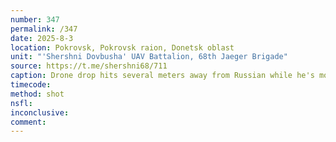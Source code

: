 ```yaml
---
number: 347
permalink: /347
date: 2025-8-3
location: Pokrovsk, Pokrovsk raion, Donetsk oblast
unit: "'Shershni Dovbusha' UAV Battalion, 68th Jaeger Brigade"
source: https://t.me/shershni68/711
caption: Drone drop hits several meters away from Russian while he's moving among trees, he falls on the ground, apparently injured. Later is seen pointing his AK under his chin and pulling the trigger, it fires several rounds
timecode: 
method: shot
nsfl: 
inconclusive: 
comment: 
---
```

<script async src="https://telegram.org/js/telegram-widget.js?22" data-telegram-post="shershni68/711" data-width="100%" data-userpic="false"></script>